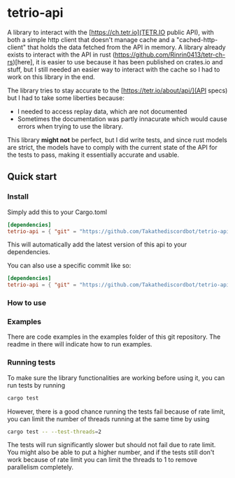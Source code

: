 # tetrio-api

A library to interact with the [https://ch.tetr.io](TETR.IO public API), with both a simple http client that doesn't manage cache and a "cached-http-client" that holds the data fetched from the API in memory. 
A library already exists to interact with the API in rust (https://github.com/Rinrin0413/tetr-ch-rs)[here], it is easier to use because it has been published on crates.io and stuff, but I still needed an easier way to interact with the cache so I had to work on this library in the end.

The library tries to stay accurate to the [https://tetr.io/about/api/](API specs) but I had to take some liberties because: 
- I needed to access replay data, which are not documented
- Sometimes the documentation was partly innacurate which would cause errors when trying to use the library.

This library **might not** be perfect, but I did write tests, and since rust models are strict, the models have to comply with the current state of the API for the tests to pass, making it essentially accurate and usable.

## Quick start

### Install

Simply add this to your Cargo.toml

```toml
[dependencies]
tetrio-api = { "git" = "https://github.com/Takathediscordbot/tetrio-api" }
```

This will automatically add the latest version of this api to your dependencies.

You can also use a specific commit like so:

```toml
[dependencies]
tetrio-api = { "git" = "https://github.com/Takathediscordbot/tetrio-api", rev="64a0516" }
```

### How to use

### Examples

There are code examples in the examples folder of this git repository. 
The readme in there will indicate how to run examples.

### Running tests

To make sure the library functionalities are working before using it, you can run tests by running

```bash
cargo test
```

However, there is a good chance running the tests fail because of rate limit,
you can limit the number of threads running at the same time by using 

```bash
cargo test -- --test-threads=2
```

The tests will run significantly slower but should not fail due to rate limit. 
You might also be able to put a higher number, and if the tests still don't work because of rate limit
you can limit the threads to 1 to remove parallelism completely.




